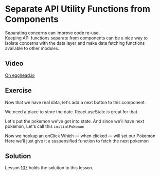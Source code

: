 # Separate API Utility Functions from Components

Separating concerns can improve code re-use.  
Keeping API functions separate from components can be a nice way to isolate concerns with the data layer and make data fetching functions available to other modules.

## Video

[On egghead.io](https://egghead.io/lessons/react-separate-api-utility-functions-from-components?af=1x80ad)

## Exercise

Now that we have real data, let's add a next button to this component.

We need a place to store the date.
React.useState is great for that.

Let's put the pokemon we've got into state.
And since we'll have next pokemon,
Let's call this `initialPokemon`

Now we hookup an onClick
Which — when clicked — will set our Pokemon
Here we'll just give it a suspensified function to fetch the next pokemon

## Solution

Lesson [107](../107) holds the solution to this lesson.
